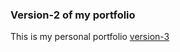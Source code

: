 ### Version-2 of my portfolio

This is my personal portfolio [version-3](https://v3-yenaingtun-portfolio.vercel.app/)
